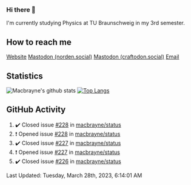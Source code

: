 ### Hi there 👋
I'm currently studying Physics at TU Braunschweig in my 3rd semester.

## How to reach me
[Website](https://florentin-schleuss.de)
<a rel="me" href="https://norden.social/@florentin">Mastodon (norden.social)</a>
<a rel="me" href="https://craftodon.social/@frodolon">Mastodon (craftodon.social)</a>
[Email](mailto:hello@macbrayne.de)

## Statistics
![Macbrayne's github stats](https://github-readme-stats.vercel.app/api?username=macbrayne&count_private=true&show_icons=true&hide_rank=true&custom_title=macbrayne's%20GitHub%20Stats)
[![Top Langs](https://github-readme-stats.vercel.app/api/top-langs/?username=macbrayne&exclude_repo=liftron&layout=compact)](https://github.com/anuraghazra/github-readme-stats)
## GitHub Activity

<!--RECENT_ACTIVITY:start-->
1. ✔️ Closed issue [#228](https://github.com/macbrayne/status/issues/228) in [macbrayne/status](https://github.com/macbrayne/status)
2. ❗️ Opened issue [#228](https://github.com/macbrayne/status/issues/228) in [macbrayne/status](https://github.com/macbrayne/status)
3. ✔️ Closed issue [#227](https://github.com/macbrayne/status/issues/227) in [macbrayne/status](https://github.com/macbrayne/status)
4. ❗️ Opened issue [#227](https://github.com/macbrayne/status/issues/227) in [macbrayne/status](https://github.com/macbrayne/status)
5. ✔️ Closed issue [#226](https://github.com/macbrayne/status/issues/226) in [macbrayne/status](https://github.com/macbrayne/status)
<!--RECENT_ACTIVITY:end-->

<!--RECENT_ACTIVITY:last_update-->
Last Updated: Tuesday, March 28th, 2023, 6:14:01 AM
<!--RECENT_ACTIVITY:last_update_end-->


<!--
**macbrayne/macbrayne** is a ✨ _special_ ✨ repository because its `README.md` (this file) appears on your GitHub profile.

Here are some ideas to get you started:

- 🔭 I’m currently working on ...
- 🌱 I’m currently learning ...
- 👯 I’m looking to collaborate on ...
- 🤔 I’m looking for help with ...
- 💬 Ask me about ...
- 📫 How to reach me: ...
- 😄 Pronouns: ...
- ⚡ Fun fact: ...
-->
